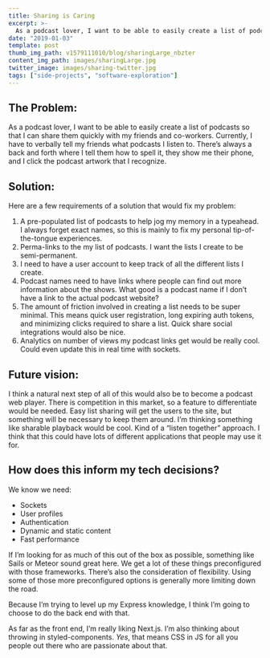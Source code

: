 ```yaml
---
title: Sharing is Caring
excerpt: >-
  As a podcast lover, I want to be able to easily create a list of podcasts so that I can share them quickly with my friends and co-workers. Currently, I have to verbally tell my friends what podcasts I listen to. There’s always a back and forth where I tell them how to spell it, they show me their phone, and I click the podcast artwork that I recognize.
date: "2019-01-03"
template: post
thumb_img_path: v1579111010/blog/sharingLarge_nbzter
content_img_path: images/sharingLarge.jpg
twitter_image: images/sharing-twitter.jpg
tags: ["side-projects", "software-exploration"]
---
```


## The Problem:

As a podcast lover, I want to be able to easily create a list of podcasts so that I can share them quickly with my friends and co-workers. Currently, I have to verbally tell my friends what podcasts I listen to. There’s always a back and forth where I tell them how to spell it, they show me their phone, and I click the podcast artwork that I recognize.

## Solution:

Here are a few requirements of a solution that would fix my problem:

1. A pre-populated list of podcasts to help jog my memory in a typeahead. I always forget exact names, so this is mainly to fix my personal tip-of-the-tongue experiences.
2. Perma-links to the my list of podcasts. I want the lists I create to be semi-permanent.
3. I need to have a user account to keep track of all the different lists I create.
4. Podcast names need to have links where people can find out more information about the shows. What good is a podcast name if I don’t have a link to the actual podcast website?
5. The amount of friction involved in creating a list needs to be super minimal. This means quick user registration, long expiring auth tokens, and minimizing clicks required to share a list. Quick share social integrations would also be nice.
6. Analytics on number of views my podcast links get would be really cool. Could even update this in real time with sockets.

## Future vision:

I think a natural next step of all of this would also be to become a podcast web player. There is competition in this market, so a feature to differentiate would be needed. Easy list sharing will get the users to the site, but something will be necessary to keep them around. I’m thinking something like sharable playback would be cool. Kind of a “listen together” approach. I think that this could have lots of different applications that people may use it for.

## How does this inform my tech decisions?

We know we need:

- Sockets
- User profiles
- Authentication
- Dynamic and static content
- Fast performance

If I’m looking for as much of this out of the box as possible, something like Sails or Meteor sound great here. We get a lot of these things preconfigured with those frameworks. There’s also the consideration of flexibility. Using some of those more preconfigured options is generally more limiting down the road.

Because I’m trying to level up my Express knowledge, I think I’m going to choose to do the back end with that.

As far as the front end, I’m really liking Next.js. I’m also thinking about throwing in styled-components. _Yes_, that means CSS in JS for all you people out there who are passionate about that.
